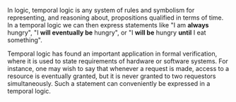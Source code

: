 In logic, temporal logic is any system of rules and symbolism for representing, and reasoning about, propositions qualified in terms of time. In a temporal logic we can then express statements like "I am **always** hungry", "I **will eventually be** hungry", or "I **will be** hungry **until** I eat something".

Temporal logic has found an important application in formal verification, where it is used to state requirements of hardware or software systems. For instance, one may wish to say that whenever a request is made, access to a resource is eventually granted, but it is never granted to two requestors simultaneously. Such a statement can conveniently be expressed in a temporal logic.
